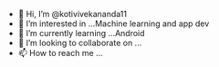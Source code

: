 - 👋 Hi, I’m @kotivivekananda11
- 👀 I’m interested in ...Machine learning and app dev
- 🌱 I’m currently learning ...Android
- 💞️ I’m looking to collaborate on ...
- 📫 How to reach me ...

<!---
kotivivekananda11/kotivivekananda11 is a ✨ special ✨ repository because its `README.md` (this file) appears on your GitHub profile.
You can click the Preview link to take a look at your changes.
--->
